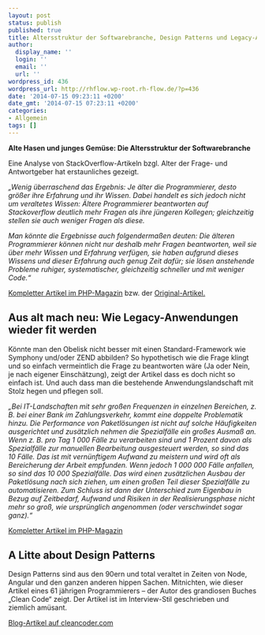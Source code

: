 ```yaml
---
layout: post
status: publish
published: true
title: Altersstruktur der Softwarebranche, Design Patterns und Legacy-Anwendungen
author:
  display_name: ''
  login: ''
  email: ''
  url: ''
wordpress_id: 436
wordpress_url: http://rhflow.wp-root.rh-flow.de/?p=436
date: '2014-07-15 09:23:11 +0200'
date_gmt: '2014-07-15 07:23:11 +0200'
categories:
- Allgemein
tags: []
---
```

<p><strong>Alte Hasen und junges Gemüse: Die Altersstruktur der Softwarebranche</strong></p>
<p>Eine Analyse von StackOverflow-Artikeln bzgl. Alter der Frage- und Antwortgeber hat erstaunliches gezeigt.</p>
<p><em>„Wenig überraschend das Ergebnis: Je älter die Programmierer, desto größer ihre Erfahrung und ihr Wissen. Dabei handelt es sich jedoch nicht um veraltetes Wissen: Ältere Programmierer beantworten auf Stackoverflow deutlich mehr Fragen als ihre jüngeren Kollegen; gleichzeitig stellen sie auch weniger Fragen als diese.</em></p>

<!--more-->

<p><em>Man könnte die Ergebnisse auch folgendermaßen deuten: Die älteren Programmierer können nicht nur deshalb mehr Fragen beantworten, weil sie über mehr Wissen und Erfahrung verfügen, sie haben aufgrund dieses Wissens und dieser Erfahrung auch genug Zeit dafür; sie lösen anstehende Probleme ruhiger, systematischer, gleichzeitig schneller und mit weniger Code.“</em></p>
<p><a href="http://phpmagazin.de/news/altersstruktur-softwarebranche-174813">Kompletter Artikel im PHP-Magazin</a> bzw. der <a href="http://blog.cleancoder.com/uncle-bob/2014/06/20/MyLawn.html">Original-Artikel.</a></p>

<h2><strong>Aus alt mach neu: Wie Legacy-Anwendungen wieder fit werden</strong></h2>
<p>Könnte man den Obelisk nicht besser mit einen Standard-Framework wie Symphony und/oder ZEND abbilden? So hypothetisch wie die Frage klingt und so einfach vermeintlich die Frage zu beantworten wäre (Ja oder Nein, je nach eigener Einschätzung), zeigt der Artikel dass es doch nicht so einfach ist. Und auch dass man die bestehende Anwendungslandschaft mit Stolz hegen und pflegen soll.</p>
<p><em>„Bei IT-Landschaften mit sehr großen Frequenzen in einzelnen Bereichen, z. B. bei einer Bank im Zahlungsverkehr, kommt eine doppelte Problematik hinzu. Die Performance von Paketlösungen ist nicht auf solche Häufigkeiten ausgerichtet und zusätzlich nehmen die Spezialfälle ein großes Ausmaß an. Wenn z. B. pro Tag 1 000 Fälle zu verarbeiten sind und 1 Prozent davon als Spezialfälle zur manuellen Bearbeitung ausgesteuert werden, so sind das 10 Fälle. Das ist mit vernünftigem Aufwand zu meistern und wird oft als Bereicherung der Arbeit empfunden. Wenn jedoch 1 000 000 Fälle anfallen, so sind das 10 000 Spezialfälle. Das wird einen zusätzlichen Ausbau der Paketlösung nach sich ziehen, um einen großen Teil dieser Spezialfälle zu automatisieren. Zum Schluss ist dann der Unterschied zum Eigenbau in Bezug auf Zeitbedarf, Aufwand und Risiken in der Realisierungsphase nicht mehr so groß, wie ursprünglich angenommen (oder verschwindet sogar ganz).“</em></p>
<p><a href="http://phpmagazin.de/artikel/Aus-alt-mach-neu-Wie-Legacy-Anwendungen-wieder-fit-werden-174129">Kompletter Artikel im PHP-Magazin</a></p>
<h2>A Litte about Design Patterns</h2>
<p>Design Patterns sind aus den 90ern und total veraltet in Zeiten von Node, Angular und den ganzen anderen hippen Sachen. Mitnichten, wie dieser Artikel eines 61 jährigen Programmierers – der Autor des grandiosen Buches „Clean Code“ zeigt. Der Artikel ist im Interview-Stil geschrieben und ziemlich amüsant.</p>
<p><a href="http://blog.cleancoder.com/uncle-bob/2014/06/30/ALittleAboutPatterns.html">Blog-Artikel auf cleancoder.com</a></p>
